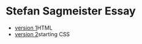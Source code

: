 Stefan Sagmeister Essay
=======================
+ [version 1](https://kevingallagher.github.io/Stefan-Sagmeister/essay.html)HTML
+ [version 2](https://kevingallagher.github.io/Stefan-Sagmeister/essay_2.html)starting CSS
